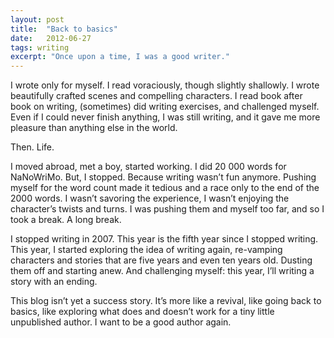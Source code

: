 ```yaml
---
layout: post
title:  "Back to basics"
date:   2012-06-27
tags: writing
excerpt: "Once upon a time, I was a good writer."
---
```


I wrote only for myself. I read voraciously, though slightly shallowly. I wrote
beautifully crafted scenes and compelling characters. I read book after book on
writing, (sometimes) did writing exercises, and challenged myself. Even if I
could never finish anything, I was still writing, and it gave me more pleasure
than anything else in the world.

Then. Life.

I moved abroad, met a boy, started working. I did 20 000 words for NaNoWriMo.
But, I stopped. Because writing wasn’t fun anymore. Pushing myself for the word
count made it tedious and a race only to the end of the 2000 words. I wasn’t
savoring the experience, I wasn’t enjoying the character’s twists and turns. I
was pushing them and myself too far, and so I took a break. A long break.

I stopped writing in 2007. This year is the fifth year since I stopped writing.
This year, I started exploring the idea of writing again, re-vamping characters
and stories that are five years and even ten years old. Dusting them off and
starting anew. And challenging myself: this year, I’ll writing a story with an
ending.

This blog isn’t yet a success story. It’s more like a revival, like going back
to basics, like exploring what does and doesn’t work for a tiny little
unpublished author. I want to be a good author again.
